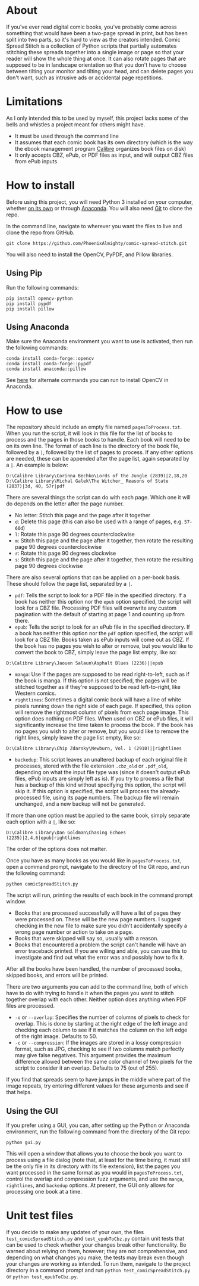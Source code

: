 # About
If you've ever read digital comic books, you've probably come across something that would have been a two-page spread in print, but has been split into two parts, so it's hard to view as the creators intended. Comic Spread Stitch is a collection of Python scripts that partially automates stitching these spreads together into a single image or page so that your reader will show the whole thing at once. It can also rotate pages that are supposed to be in landscape orientation so that you don't have to choose between tilting your monitor and tilting your head, and can delete pages you don't want, such as intrusive ads or accidental page repetitions.
# Limitations
As I only intended this to be used by myself, this project lacks some of the bells and whistles a project meant for others might have.
- It must be used through the command line
- It assumes that each comic book has its own directory (which is the way the ebook management program [Calibre](https://calibre-ebook.com/) organizes book files on disk)
- It only accepts CBZ, ePub, or PDF files as input, and will output CBZ files from ePub inputs
# How to install
Before using this project, you will need Python 3 installed on your computer, whether [on its own](https://www.python.org/downloads/) or through [Anaconda](https://www.anaconda.com/download/). You will also need [Git](https://git-scm.com/downloads) to clone the repo.

In the command line, navigate to wherever you want the files to live and clone the repo from GitHub.
```
git clone https://github.com/PhoenixAlmighty/comic-spread-stitch.git
```
You will also need to install the OpenCV, PyPDF, and Pillow libraries.
## Using Pip
Run the following commands:
```
pip install opencv-python
pip install pypdf
pip install pillow
```
## Using Anaconda
Make sure the Anaconda environment you want to use is activated, then run the following commands:
```
conda install conda-forge::opencv
conda install conda-forge::pypdf
conda install anaconda::pillow
```
See [here](https://anaconda.org/conda-forge/opencv) for alternate commands you can run to install OpenCV in Anaconda.
# How to use
The repository should include an empty file named `pagesToProcess.txt`. When you run the script, it will look in this file for the list of books to process and the pages in those books to handle. Each book will need to be on its own line. The format of each line is the directory of the book file, followed by a `|`, followed by the list of pages to process. If any other options are needed, these can be appended after the page list, again separated by a `|`. An example is below:
```
D:\Calibre Library\Corinna Bechko\Lords of the Jungle (2839)|2,18,20
D:\Calibre Library\Michal Galek\The Witcher_ Reasons of State (2837)|3d, 40, 57r|pdf
```
There are several things the script can do with each page. Which one it will do depends on the letter after the page number.
- No letter: Stitch this page and the page after it together
- `d`: Delete this page (this can also be used with a range of pages, e.g. `57-60d`)
- `l`: Rotate this page 90 degrees counterclockwise
- `m`: Stitch this page and the page after it together, then rotate the resulting page 90 degrees counterclockwise
- `r`: Rotate this page 90 degrees clockwise
- `s`: Stitch this page and the page after it together, then rotate the resulting page 90 degrees clockwise

There are also several options that can be applied on a per-book basis. These should follow the page list, separated by a `|`.
- `pdf`: Tells the script to look for a PDF file in the specified directory. If a book has neither this option nor the `epub` option specified, the script will look for a CBZ file. Processing PDF files will overwrite any custom pagination with the default of starting at page 1 and counting up from there.
- `epub`: Tells the script to look for an ePub file in the specified directory. If a book has neither this option nor the `pdf` option specified, the script will look for a CBZ file. Books taken as ePub inputs will come out as CBZ. If the book has no pages you wish to alter or remove, but you would like to convert the book to CBZ, simply leave the page list empty, like so:
```
D:\Calibre Library\Jaouen Salaun\Asphalt Blues (2236)||epub
```
- `manga`: Use if the pages are supposed to be read right-to-left, such as if the book is manga. If this option is not specified, the pages will be stitched together as if they're supposed to be read left-to-right, like Western comics.
- `rightlines`: Sometimes a digital comic book will have a line of white pixels running down the right side of each page. If specified, this option will remove the rightmost column of pixels from each page image. This option does nothing on PDF files. When used on CBZ or ePub files, it will significantly increase the time taken to process the book. If the book has no pages you wish to alter or remove, but you would like to remove the right lines, simply leave the page list empty, like so:
```
D:\Calibre Library\Chip Zdarsky\Newburn, Vol. 1 (2910)||rightlines
```
- `backedup`: This script leaves an unaltered backup of each original file it processes, stored with the file extension `.cbz_old` or `.pdf_old`, depending on what the input file type was (since it doesn't output ePub files, ePub inputs are simply left as is). If you try to process a file that has a backup of this kind without specifying this option, the script will skip it. If this option is specified, the script will process the already-processed file, using its page numbers. The backup file will remain unchanged, and a new backup will not be generated.

If more than one option must be applied to the same book, simply separate each option with a `|`, like so:
```
D:\Calibre Library\Dan Goldman\Chasing Echoes (2235)|2,4,6|epub|rightlines
```
The order of the options does not matter.

Once you have as many books as you would like in `pagesToProcess.txt`, open a command prompt, navigate to the directory of the Git repo, and run the following command:
```
python comicSpreadStitch.py
```
The script will run, printing the results of each book in the command prompt window.
- Books that are processed successfully will have a list of pages they were processed on. These will be the new page numbers. I suggest checking in the new file to make sure you didn't accidentally specify a wrong page number or action to take on a page.
- Books that were skipped will say so, usually with a reason.
- Books that encountered a problem the script can't handle will have an error traceback printed. If you are willing and able, you can use this to investigate and find out what the error was and possibly how to fix it.

After all the books have been handled, the number of processed books, skipped books, and errors will be printed.

There are two arguments you can add to the command line, both of which have to do with trying to handle it when the pages you want to stitch together overlap with each other. Neither option does anything when PDF files are processed.

- `-o` or `--overlap`: Specifies the number of columns of pixels to check for overlap. This is done by starting at the right edge of the left image and checking each column to see if it matches the column on the left edge of the right image. Defaults to 50.
- `-c` or `--compression`: If the images are stored in a lossy compression format, such as JPG, checking to see if two columns match perfectly may give false negatives. This argument provides the maximum difference allowed between the same color channel of two pixels for the script to consider it an overlap. Defaults to 75 (out of 255).

If you find that spreads seem to have jumps in the middle where part of the image repeats, try entering different values for these arguments and see if that helps.

## Using the GUI
If you prefer using a GUI, you can, after setting up the Python or Anaconda environment, run the following command from the directory of the Git repo:
```
python gui.py
```
This will open a window that allows you to choose the book you want to process using a file dialog (note that, at least for the time being, it must still be the only file in its directory with its file extension), list the pages you want processed in the same format as you would in `pagesToProcess.txt`, control the overlap and compression fuzz arguments, and use the `manga`, `rightlines`, and `backedup` options. At present, the GUI only allows for processing one book at a time.

# Unit test files
If you decide to make any updates of your own, the files `test_comicSpreadStitch.py` and `test_epubToCbz.py` contain unit tests that can be used to check whether your changes break other functionality. Be warned about relying on them, however; they are not comprehensive, and depending on what changes you make, the tests may break even though your changes are working as intended. To run them, navigate to the project directory in a command prompt and run `python test_comicSpreadStitch.py` or `python test_epubToCbz.py`.
